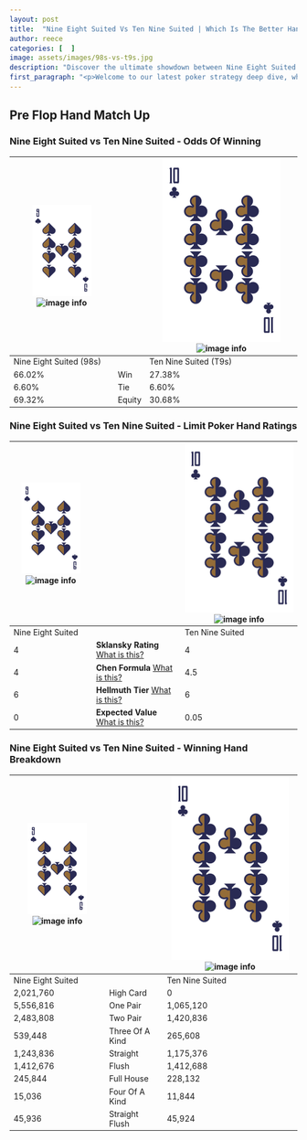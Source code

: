 ```yaml
---
layout: post
title:  "Nine Eight Suited Vs Ten Nine Suited | Which Is The Better Hand In Poker? A Complete Guide"
author: reece
categories: [  ]
image: assets/images/98s-vs-t9s.jpg
description: "Discover the ultimate showdown between Nine Eight Suited and Ten Nine Suited in poker! Uncover the odds, strategies, and scenarios where one hand triumphs over the other. Get ready to up your poker game with this thrilling analysis."
first_paragraph: "<p>Welcome to our latest poker strategy deep dive, where we're pitting two distinct hands against each other in a high-stakes showdown: Nine Eight Suited vs Ten Nine Suited.</p><p>In the dynamic world of poker, every decision counts, and knowing which hand holds the upper hand is key to your success at the table.</p><p>In this article, we'll dissect these two hands, explore the scenarios where one dominates the other, and equip you with the knowledge to make strategic choices that can tip the odds in your favor.</p><p>Get ready to unravel the intriguing dynamics of these poker hands and elevate your game to new heights.</p>"
---
```




[comment]: # (sp0)

## Pre Flop Hand Match Up

<div class="table hand-ratings" markdown="1"> 



### Nine Eight Suited vs Ten Nine Suited - Odds Of Winning


    
| ![image info](assets/images/hand1/9.png) ![image info](assets/images/hand1/8s.png) |  | ![image info](assets/images/hand2/T.png) ![image info](assets/images/hand2/9s.png) |
| -------- | -------- | -------- |
| Nine Eight Suited (98s) |  | Ten Nine Suited (T9s) |
| 66.02% | Win | 27.38% |
| 6.60% | Tie | 6.60% |
| 69.32% | Equity | 30.68% |




[comment]: # (sp1)



### Nine Eight Suited vs Ten Nine Suited - Limit Poker Hand Ratings


    
| ![image info](assets/images/hand1/9.png) ![image info](assets/images/hand1/8s.png) |  | ![image info](assets/images/hand2/T.png) ![image info](assets/images/hand2/9s.png) |
| -------- | -------- | -------- |
| Nine Eight Suited |  | Ten Nine Suited |
| 4 | **Sklansky Rating** [What is this?](/sklansky-rating-explained) | 4 |
| 4 | **Chen Formula** [What is this?](/chen-formula-explained) | 4.5 |
| 6 | **Hellmuth Tier** [What is this?](/Hellmuth-tier-explained) | 6 |
| 0 | **Expected Value** [What is this?](/expected-value-explained) | 0.05 |




[comment]: # (sp2)



### Nine Eight Suited vs Ten Nine Suited - Winning Hand Breakdown


    
| ![image info](assets/images/hand1/9.png) ![image info](assets/images/hand1/8s.png) |  | ![image info](assets/images/hand2/T.png) ![image info](assets/images/hand2/9s.png) |
| -------- | -------- | -------- |
| Nine Eight Suited |  | Ten Nine Suited |
| 2,021,760 | High Card | 0 |
| 5,556,816 | One Pair | 1,065,120 |
| 2,483,808 | Two Pair | 1,420,836 |
| 539,448 | Three Of A Kind | 265,608 |
| 1,243,836 | Straight | 1,175,376 |
| 1,412,676 | Flush | 1,412,688 |
| 245,844 | Full House | 228,132 |
| 15,036 | Four Of A Kind | 11,844 |
| 45,936 | Straight Flush | 45,924 |




[comment]: # (sp3)



</div>

[comment]: # (sp4)



[comment]: # (sp5)

